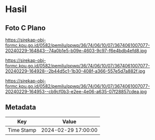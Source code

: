 # Hasil

## Foto C Plano

https://sirekap-obj-formc.kpu.go.id/0582/pemilu/ppwp/36/74/06/10/07/3674061007077-20240229-164843--74a0b1e5-b09e-4603-9c97-f6e4bdb4efd8.jpg

https://sirekap-obj-formc.kpu.go.id/0582/pemilu/ppwp/36/74/06/10/07/3674061007077-20240229-164928--2b44d5c1-1b30-408f-a366-557e5d7a882f.jpg

https://sirekap-obj-formc.kpu.go.id/0582/pemilu/ppwp/36/74/06/10/07/3674061007077-20240229-164953--cb9cf0b3-e2ee-4e06-a635-07f28857cdea.jpg


## Metadata

| Key        | Value               |
| ---------- | ------------------- |
| Time Stamp | 2024-02-29 17:00:00 |



